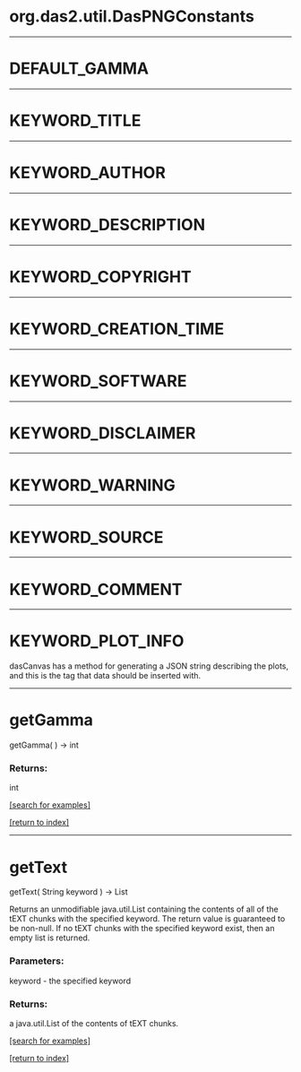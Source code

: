 # org.das2.util.DasPNGConstants
***
<a name="DEFAULT_GAMMA"></a>
# DEFAULT_GAMMA



***
<a name="KEYWORD_TITLE"></a>
# KEYWORD_TITLE



***
<a name="KEYWORD_AUTHOR"></a>
# KEYWORD_AUTHOR



***
<a name="KEYWORD_DESCRIPTION"></a>
# KEYWORD_DESCRIPTION



***
<a name="KEYWORD_COPYRIGHT"></a>
# KEYWORD_COPYRIGHT



***
<a name="KEYWORD_CREATION_TIME"></a>
# KEYWORD_CREATION_TIME



***
<a name="KEYWORD_SOFTWARE"></a>
# KEYWORD_SOFTWARE



***
<a name="KEYWORD_DISCLAIMER"></a>
# KEYWORD_DISCLAIMER



***
<a name="KEYWORD_WARNING"></a>
# KEYWORD_WARNING



***
<a name="KEYWORD_SOURCE"></a>
# KEYWORD_SOURCE



***
<a name="KEYWORD_COMMENT"></a>
# KEYWORD_COMMENT



***
<a name="KEYWORD_PLOT_INFO"></a>
# KEYWORD_PLOT_INFO

dasCanvas has a method for generating a JSON string describing the plots,
 and this is the tag that data should be inserted with.

***
<a name="getGamma"></a>
# getGamma
getGamma(  ) &rarr; int



### Returns:
int


<a href="https://github.com/autoplot/dev/search?q=getGamma&unscoped_q=getGamma">[search for examples]</a>

<a href="https://github.com/autoplot/documentation/blob/master/javadoc/index-all.md">[return to index]</a>

***
<a name="getText"></a>
# getText
getText( String keyword ) &rarr; List

Returns an unmodifiable java.util.List containing the contents of
 all of the tEXT chunks with the specified keyword.  The return value
 is guaranteed to be non-null.  If no tEXT chunks with the specified
 keyword exist, then an empty list is returned.

### Parameters:
keyword - the specified keyword

### Returns:
a java.util.List of the contents of tEXT chunks.

<a href="https://github.com/autoplot/dev/search?q=getText&unscoped_q=getText">[search for examples]</a>

<a href="https://github.com/autoplot/documentation/blob/master/javadoc/index-all.md">[return to index]</a>

